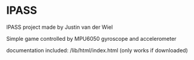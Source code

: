 # IPASS

IPASS project made by Justin van der Wiel


Simple game controlled by MPU6050 gyroscope and accelerometer


documentation included: /lib/html/index.html (only works if downloaded)
